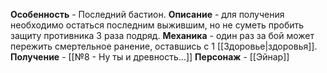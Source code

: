 **Особенность** - Последний бастион.
**Описание** - для получения необходимо остаться последним выжившим, но не суметь пробить защиту противника 3 раза подряд. 
**Механика** - один раз за бой может пережить смертельное ранение, оставшись с 1 [[Здоровье|здоровья]]. 
**Получение** - [[№8 - Ну ты и древность...]]
**Персонаж** - [[Эйнар]]
